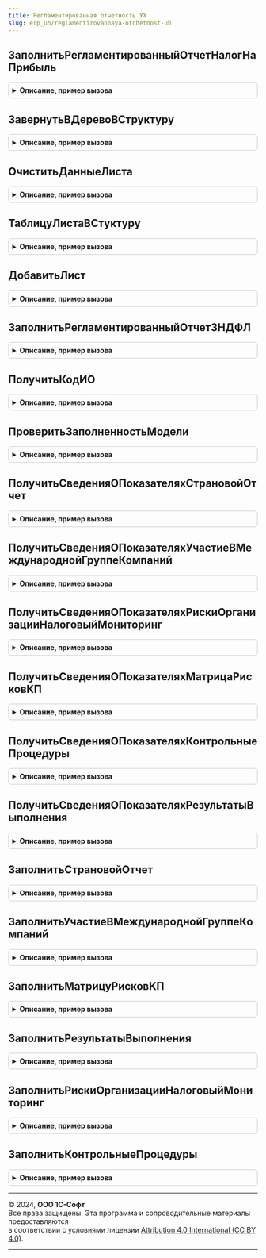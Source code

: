 ```yaml
---
title: Регламентированная отчетность УХ
slug: erp_uh/reglamentirovannaya-otchetnost-uh
---
```



## ЗаполнитьРегламентированныйОтчетНалогНаПрибыль
<details style="margin: 1em 0; padding: 0.5em; border: 1px solid #ccc; border-radius: 6px;">

<summary style="font-weight: bold; cursor: pointer;">Описание, пример вызова</summary>

```bsl

Процедура ЗаполнитьРегламентированныйОтчетНалогНаПрибыль(ПараметрыОтчета, Контейнер, ТаблицаРасшифровки, ИДРедакцииОтчета) Экспорт
```

Пример вызова
```bsl
РегламентированнаяОтчетностьУХ.ЗаполнитьРегламентированныйОтчетНалогНаПрибыль(ПараметрыОтчета, Контейнер, ТаблицаРасшифровки, ИДРедакцииОтчета) 
```
</details>

## ЗавернутьВДеревоВСтруктуру
<details style="margin: 1em 0; padding: 0.5em; border: 1px solid #ccc; border-radius: 6px;">

<summary style="font-weight: bold; cursor: pointer;">Описание, пример вызова</summary>

```bsl

Функция ЗавернутьВДеревоВСтруктуру(Данные, ИмяПоляСтруктуры) Экспорт
```

Пример вызова
```bsl
Результат = РегламентированнаяОтчетностьУХ.ЗавернутьВДеревоВСтруктуру(Данные, ИмяПоляСтруктуры));
```
</details>

## ОчиститьДанныеЛиста
<details style="margin: 1em 0; padding: 0.5em; border: 1px solid #ccc; border-radius: 6px;">

<summary style="font-weight: bold; cursor: pointer;">Описание, пример вызова</summary>

```bsl

Процедура ОчиститьДанныеЛиста(ВидФормы, СтрокиЛиста, Шаблон, ТаблицаРасшифровки) Экспорт
```

Пример вызова
```bsl
РегламентированнаяОтчетностьУХ.ОчиститьДанныеЛиста(ВидФормы, СтрокиЛиста, Шаблон, ТаблицаРасшифровки));
```
</details>

## ТаблицуЛистаВСтуктуру
<details style="margin: 1em 0; padding: 0.5em; border: 1px solid #ccc; border-radius: 6px;">

<summary style="font-weight: bold; cursor: pointer;">Описание, пример вызова</summary>

```bsl

Процедура ТаблицуЛистаВСтуктуру(Данные, ДанныеДопСтрок) Экспорт
```

Пример вызова
```bsl
РегламентированнаяОтчетностьУХ.ТаблицуЛистаВСтуктуру(Данные, ДанныеДопСтрок));
```
</details>

## ДобавитьЛист
<details style="margin: 1em 0; padding: 0.5em; border: 1px solid #ccc; border-radius: 6px;">

<summary style="font-weight: bold; cursor: pointer;">Описание, пример вызова</summary>

```bsl

Процедура ДобавитьЛист(СтрокаЛиста, ДанныеДопСтрок, Индекс, ДанныеЗаполнения) Экспорт
```

Пример вызова
```bsl
РегламентированнаяОтчетностьУХ.ДобавитьЛист(СтрокаЛиста, ДанныеДопСтрок, Индекс, ДанныеЗаполнения));
```
</details>

## ЗаполнитьРегламентированныйОтчет3НДФЛ
<details style="margin: 1em 0; padding: 0.5em; border: 1px solid #ccc; border-radius: 6px;">

<summary style="font-weight: bold; cursor: pointer;">Описание, пример вызова</summary>

```bsl

Процедура ЗаполнитьРегламентированныйОтчет3НДФЛ(ПараметрыОтчета, Контейнер, ТаблицаРасшифровки, ИДРедакцииОтчета) Экспорт
```

Пример вызова
```bsl
РегламентированнаяОтчетностьУХ.ЗаполнитьРегламентированныйОтчет3НДФЛ(ПараметрыОтчета, Контейнер, ТаблицаРасшифровки, ИДРедакцииОтчета) 
```
</details>

## ПолучитьКодИО
<details style="margin: 1em 0; padding: 0.5em; border: 1px solid #ccc; border-radius: 6px;">

<summary style="font-weight: bold; cursor: pointer;">Описание, пример вызова</summary>

```bsl

Функция ПолучитьКодИО(ЭтоИС, НомерУчастника) Экспорт
```

Пример вызова
```bsl
Результат = РегламентированнаяОтчетностьУХ.ПолучитьКодИО(ЭтоИС, НомерУчастника) 
```
</details>

## ПроверитьЗаполненностьМодели
<details style="margin: 1em 0; padding: 0.5em; border: 1px solid #ccc; border-radius: 6px;">

<summary style="font-weight: bold; cursor: pointer;">Описание, пример вызова</summary>

```bsl

Функция ПроверитьЗаполненностьМодели(Отказ = Ложь) Экспорт
```

Пример вызова
```bsl
Результат = РегламентированнаяОтчетностьУХ.ПроверитьЗаполненностьМодели(Отказ);
```
</details>

## ПолучитьСведенияОПоказателяхСтрановойОтчет
<details style="margin: 1em 0; padding: 0.5em; border: 1px solid #ccc; border-radius: 6px;">

<summary style="font-weight: bold; cursor: pointer;">Описание, пример вызова</summary>

```bsl

Процедура ПолучитьСведенияОПоказателяхСтрановойОтчет(ИДРедакцииОтчета, ПоказателиОтчета, ПараметрыОтчета) Экспорт
```

Пример вызова
```bsl
РегламентированнаяОтчетностьУХ.ПолучитьСведенияОПоказателяхСтрановойОтчет(ИДРедакцииОтчета, ПоказателиОтчета, ПараметрыОтчета) 
```
</details>

## ПолучитьСведенияОПоказателяхУчастиеВМеждународнойГруппеКомпаний
<details style="margin: 1em 0; padding: 0.5em; border: 1px solid #ccc; border-radius: 6px;">

<summary style="font-weight: bold; cursor: pointer;">Описание, пример вызова</summary>

```bsl

Процедура ПолучитьСведенияОПоказателяхУчастиеВМеждународнойГруппеКомпаний(ИДРедакцииОтчета, ПоказателиОтчета, ПараметрыОтчета) Экспорт
```

Пример вызова
```bsl
РегламентированнаяОтчетностьУХ.ПолучитьСведенияОПоказателяхУчастиеВМеждународнойГруппеКомпаний(ИДРедакцииОтчета, ПоказателиОтчета, ПараметрыОтчета) 
```
</details>

## ПолучитьСведенияОПоказателяхРискиОрганизацииНалоговыйМониторинг
<details style="margin: 1em 0; padding: 0.5em; border: 1px solid #ccc; border-radius: 6px;">

<summary style="font-weight: bold; cursor: pointer;">Описание, пример вызова</summary>

```bsl

Процедура ПолучитьСведенияОПоказателяхРискиОрганизацииНалоговыйМониторинг(ИДРедакцииОтчета, ПоказателиОтчета, ПараметрыОтчета) Экспорт
```

Пример вызова
```bsl
РегламентированнаяОтчетностьУХ.ПолучитьСведенияОПоказателяхРискиОрганизацииНалоговыйМониторинг(ИДРедакцииОтчета, ПоказателиОтчета, ПараметрыОтчета) 
```
</details>

## ПолучитьСведенияОПоказателяхМатрицаРисковКП
<details style="margin: 1em 0; padding: 0.5em; border: 1px solid #ccc; border-radius: 6px;">

<summary style="font-weight: bold; cursor: pointer;">Описание, пример вызова</summary>

```bsl

Процедура ПолучитьСведенияОПоказателяхМатрицаРисковКП(ИДРедакцииОтчета, ПоказателиОтчета, ПараметрыОтчета) Экспорт
```

Пример вызова
```bsl
РегламентированнаяОтчетностьУХ.ПолучитьСведенияОПоказателяхМатрицаРисковКП(ИДРедакцииОтчета, ПоказателиОтчета, ПараметрыОтчета) 
```
</details>

## ПолучитьСведенияОПоказателяхКонтрольныеПроцедуры
<details style="margin: 1em 0; padding: 0.5em; border: 1px solid #ccc; border-radius: 6px;">

<summary style="font-weight: bold; cursor: pointer;">Описание, пример вызова</summary>

```bsl

Процедура ПолучитьСведенияОПоказателяхКонтрольныеПроцедуры(ИДРедакцииОтчета, ПоказателиОтчета, ПараметрыОтчета) Экспорт
```

Пример вызова
```bsl
РегламентированнаяОтчетностьУХ.ПолучитьСведенияОПоказателяхКонтрольныеПроцедуры(ИДРедакцииОтчета, ПоказателиОтчета, ПараметрыОтчета) 
```
</details>

## ПолучитьСведенияОПоказателяхРезультатыВыполнения
<details style="margin: 1em 0; padding: 0.5em; border: 1px solid #ccc; border-radius: 6px;">

<summary style="font-weight: bold; cursor: pointer;">Описание, пример вызова</summary>

```bsl

Процедура ПолучитьСведенияОПоказателяхРезультатыВыполнения(ИДРедакцииОтчета, ПоказателиОтчета, ПараметрыОтчета) Экспорт
```

Пример вызова
```bsl
РегламентированнаяОтчетностьУХ.ПолучитьСведенияОПоказателяхРезультатыВыполнения(ИДРедакцииОтчета, ПоказателиОтчета, ПараметрыОтчета) 
```
</details>

## ЗаполнитьСтрановойОтчет
<details style="margin: 1em 0; padding: 0.5em; border: 1px solid #ccc; border-radius: 6px;">

<summary style="font-weight: bold; cursor: pointer;">Описание, пример вызова</summary>

```bsl

Процедура ЗаполнитьСтрановойОтчет(ПараметрыОтчета, Контейнер) Экспорт
```

Пример вызова
```bsl
РегламентированнаяОтчетностьУХ.ЗаполнитьСтрановойОтчет(ПараметрыОтчета, Контейнер) 
```
</details>

## ЗаполнитьУчастиеВМеждународнойГруппеКомпаний
<details style="margin: 1em 0; padding: 0.5em; border: 1px solid #ccc; border-radius: 6px;">

<summary style="font-weight: bold; cursor: pointer;">Описание, пример вызова</summary>

```bsl

Процедура ЗаполнитьУчастиеВМеждународнойГруппеКомпаний(ПараметрыОтчета, Контейнер) Экспорт
```

Пример вызова
```bsl
РегламентированнаяОтчетностьУХ.ЗаполнитьУчастиеВМеждународнойГруппеКомпаний(ПараметрыОтчета, Контейнер) 
```
</details>

## ЗаполнитьМатрицуРисковКП
<details style="margin: 1em 0; padding: 0.5em; border: 1px solid #ccc; border-radius: 6px;">

<summary style="font-weight: bold; cursor: pointer;">Описание, пример вызова</summary>

```bsl

Процедура ЗаполнитьМатрицуРисковКП(ПараметрыОтчета, Контейнер) Экспорт
```

Пример вызова
```bsl
РегламентированнаяОтчетностьУХ.ЗаполнитьМатрицуРисковКП(ПараметрыОтчета, Контейнер) 
```
</details>

## ЗаполнитьРезультатыВыполнения
<details style="margin: 1em 0; padding: 0.5em; border: 1px solid #ccc; border-radius: 6px;">

<summary style="font-weight: bold; cursor: pointer;">Описание, пример вызова</summary>

```bsl

Процедура ЗаполнитьРезультатыВыполнения(ПараметрыОтчета, Контейнер) Экспорт
```

Пример вызова
```bsl
РегламентированнаяОтчетностьУХ.ЗаполнитьРезультатыВыполнения(ПараметрыОтчета, Контейнер) 
```
</details>

## ЗаполнитьРискиОрганизацииНалоговыйМониторинг
<details style="margin: 1em 0; padding: 0.5em; border: 1px solid #ccc; border-radius: 6px;">

<summary style="font-weight: bold; cursor: pointer;">Описание, пример вызова</summary>

```bsl

Процедура ЗаполнитьРискиОрганизацииНалоговыйМониторинг(ПараметрыОтчета, Контейнер) Экспорт
```

Пример вызова
```bsl
РегламентированнаяОтчетностьУХ.ЗаполнитьРискиОрганизацииНалоговыйМониторинг(ПараметрыОтчета, Контейнер) 
```
</details>

## ЗаполнитьКонтрольныеПроцедуры
<details style="margin: 1em 0; padding: 0.5em; border: 1px solid #ccc; border-radius: 6px;">

<summary style="font-weight: bold; cursor: pointer;">Описание, пример вызова</summary>

```bsl

Процедура ЗаполнитьКонтрольныеПроцедуры(ПараметрыОтчета, Контейнер) Экспорт
```

Пример вызова
```bsl
РегламентированнаяОтчетностьУХ.ЗаполнитьКонтрольныеПроцедуры(ПараметрыОтчета, Контейнер) 
```
</details>

---

© 2024, **ООО 1С-Софт**  
Все права защищены. Эта программа и сопроводительные материалы предоставляются  
в соответствии с условиями лицензии [Attribution 4.0 International (CC BY 4.0)](https://creativecommons.org/licenses/by/4.0/legalcode).

---
